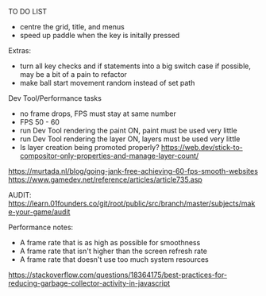 TO DO LIST

- centre the grid, title, and menus
- speed up paddle when the key is initally pressed

Extras:
- turn all key checks and if statements into a big switch case if possible, may be a bit of a pain to refactor
- make ball start movement random instead of set path

Dev Tool/Performance tasks
- no frame drops, FPS must stay at same number
- FPS 50 - 60
- run Dev Tool rendering the paint ON, paint must be used very little
- run Dev Tool rendering the layer ON, layers must be used very little
- Is layer creation being promoted properly? https://web.dev/stick-to-compositor-only-properties-and-manage-layer-count/

https://murtada.nl/blog/going-jank-free-achieving-60-fps-smooth-websites
https://www.gamedev.net/reference/articles/article735.asp 

AUDIT: https://learn.01founders.co/git/root/public/src/branch/master/subjects/make-your-game/audit

Performance notes:
- A frame rate that is as high as possible for smoothness
- A frame rate that isn't higher than the screen refresh rate
- A frame rate that doesn't use too much system resources

https://stackoverflow.com/questions/18364175/best-practices-for-reducing-garbage-collector-activity-in-javascript